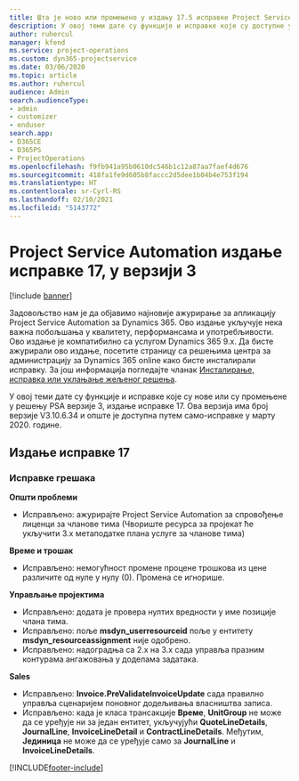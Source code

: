```yaml
---
title: Шта је ново или промењено у издању 17.5 исправке Project Service Automation верзије 3
description: У овој теми дате су функције и исправке које су доступне у издању 17 исправке за Project Service Automation верзије 3.
author: ruhercul
manager: kfend
ms.service: project-operations
ms.custom: dyn365-projectservice
ms.date: 03/06/2020
ms.topic: article
ms.author: ruhercul
audience: Admin
search.audienceType:
- admin
- customizer
- enduser
search.app:
- D365CE
- D365PS
- ProjectOperations
ms.openlocfilehash: f9fb941a95b0610dc546b1c12a87aa7faef4d676
ms.sourcegitcommit: 418fa1fe9d605b8faccc2d5dee1b04b4e753f194
ms.translationtype: HT
ms.contentlocale: sr-Cyrl-RS
ms.lasthandoff: 02/10/2021
ms.locfileid: "5143772"
---
```

# <a name="project-service-automation-update-release-17-v3"></a>Project Service Automation издање исправке 17, у верзији 3

[!include [banner](../includes/psa-now-project-operations.md)]

Задовољство нам је да објавимо најновије ажурирање за апликацију Project Service Automation за Dynamics 365. Ово издање укључује нека важна побољшања у квалитету, перформансама и употребљивости.  Ово издање је компатибилно са услугом Dynamics 365 9.x. Да бисте ажурирали ово издање, посетите страницу са решењима центра за администрацију за Dynamics 365 online како бисте инсталирали исправку. За још информација погледајте чланак [Инсталирање, исправка или уклањање жељеног решења](https://docs.microsoft.com/power-platform/admin/install-remove-preferred-solution).

У овој теми дате су функције и исправке које су нове или су промењене у решењу PSA верзије 3, издање исправке 17. Ова верзија има број верзије V3.10.6.34 и опште је доступна путем само-исправке у марту 2020. године.


## <a name="update-release-17"></a>Издање исправке 17

### <a name="bug-fixes"></a>Исправке грешака

**Општи проблеми**

- Исправљено: ажурирајте Project Service Automation за спровођење лиценци за чланове тима (Чвориште ресурса за пројекат ће укључити 3.x метаподатке плана услуге за чланове тима)
 
**Време и трошак**

- Исправљено: немогућност промене процене трошкова из цене различите од нуле у нулу (0). Промена се игнорише.

**Управљање пројектима**

- Исправљено: додата је провера нултих вредности у име позиције члана тима.
- Исправљено: поље **msdyn_userresourceid** поље у ентитету **msdyn_resourceassignment** није одобрено.
- Исправљено: надоградња са 2.x на 3.x сада управља празним контурама ангажовања у доделама задатака.

**Sales**

- Исправљено: **Invoice.PreValidateInvoiceUpdate** сада правилно управља сценаријем поновног додељивања власништва записа.
- Исправљено: када је класа трансакције **Време**, **UnitGroup** не може да се уређује ни за један ентитет, укључујући **QuoteLineDetails**, **JournalLine**, **InvoiceLineDetail** и **ContractLineDetails**. Међутим, **Јединица** не може да се уређује само за **JournalLine** и **InvoiceLineDetails**.




[!INCLUDE[footer-include](../includes/footer-banner.md)]